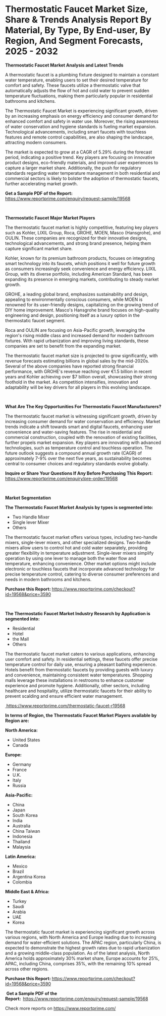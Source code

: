 <p><h1>Thermostatic Faucet Market Size, Share & Trends Analysis Report By Material, By Type, By End-user, By Region, And Segment Forecasts, 2025 - 2032</h1></p><p><strong>Thermostatic Faucet Market Analysis and Latest Trends</strong></p>
<p><p>A thermostatic faucet is a plumbing fixture designed to maintain a constant water temperature, enabling users to set their desired temperature for comfort and safety. These faucets utilize a thermostatic valve that automatically adjusts the flow of hot and cold water to prevent sudden temperature fluctuations, making them particularly popular in residential bathrooms and kitchens.</p><p>The Thermostatic Faucet Market is experiencing significant growth, driven by an increasing emphasis on energy efficiency and consumer demand for enhanced comfort and safety in water use. Moreover, the rising awareness of water conservation and hygiene standards is fueling market expansion. Technological advancements, including smart faucets with touchless features and remote control capabilities, are also shaping the landscape, attracting modern consumers.</p><p>The market is expected to grow at a CAGR of 5.29% during the forecast period, indicating a positive trend. Key players are focusing on innovative product designs, eco-friendly materials, and improved user experiences to capture a larger market share. Additionally, the push for regulatory standards regarding water temperature management in both residential and commercial sectors is likely to bolster the adoption of thermostatic faucets, further accelerating market growth.</p></p>
<p><strong>Get a Sample PDF of the Report:&nbsp;</strong> <a href="https://www.reportprime.com/enquiry/request-sample/19568?utm_campaign=3505&utm_medium=2&utm_source=Github&utm_content=ia&utm_term=20032025&utm_id=thermostatic-faucet">https://www.reportprime.com/enquiry/request-sample/19568</a></p>
<p>&nbsp;</p>
<p><strong>Thermostatic Faucet Major Market Players</strong></p>
<p><p>The thermostatic faucet market is highly competitive, featuring key players such as Kohler, LIXIL Group, Roca, GROHE, MOEN, Masco (Hansgrohe), and OULIN. These companies are recognized for their innovative designs, technological advancements, and strong brand presence, helping them capture significant market share.</p><p>Kohler, known for its premium bathroom products, focuses on integrating smart technology into its faucets, which positions it well for future growth as consumers increasingly seek convenience and energy efficiency. LIXIL Group, with its diverse portfolio, including American Standard, has been expanding its presence in emerging markets, contributing to steady market growth.</p><p>GROHE, a leading global brand, emphasizes sustainability and design, appealing to environmentally conscious consumers, while MOEN is renowned for its user-friendly designs, capitalizing on the growing trend of DIY home improvement. Masco's Hansgrohe brand focuses on high-quality engineering and design, positioning itself as a luxury option in the thermostatic faucet segment.</p><p>Roca and OULIN are focusing on Asia-Pacific growth, leveraging the region's rising middle class and increased demand for modern bathroom fixtures. With rapid urbanization and improving living standards, these companies are set to benefit from the expanding market.</p><p>The thermostatic faucet market size is projected to grow significantly, with revenue forecasts estimating billions in global sales by the mid-2020s. Several of the above companies have reported strong financial performance, with GROHE's revenue reaching over €1.5 billion in recent years and Kohler achieving over $7 billion overall, showcasing their strong foothold in the market. As competition intensifies, innovation and adaptability will be key drivers for all players in this evolving landscape.</p></p>
<p>&nbsp;</p>
<p><strong>What Are The Key Opportunities For Thermostatic Faucet Manufacturers?</strong></p>
<p><p>The thermostatic faucet market is witnessing significant growth, driven by increasing consumer demand for water conservation and efficiency. Market trends indicate a shift towards smart and digital faucets, enhancing user convenience and water-saving features. The rise in residential and commercial construction, coupled with the renovation of existing facilities, further propels market expansion. Key players are innovating with advanced technologies, such as temperature control and touchless operation. The future outlook suggests a compound annual growth rate (CAGR) of approximately 7-9% over the next five years, as sustainability becomes central to consumer choices and regulatory standards evolve globally.</p></p>
<p><strong>Inquire or Share Your Questions If Any Before Purchasing This Report:</strong> <a href="https://www.reportprime.com/enquiry/pre-order/19568?utm_campaign=3505&utm_medium=2&utm_source=Github&utm_content=ia&utm_term=20032025&utm_id=thermostatic-faucet">https://www.reportprime.com/enquiry/pre-order/19568</a></p>
<p>&nbsp;</p>
<p><strong>Market Segmentation</strong></p>
<p><strong>The Thermostatic Faucet Market Analysis by types is segmented into:</strong></p>
<p><ul><li>Two Handle Mixer</li><li>Single lever Mixer</li><li>Others</li></ul></p>
<p><p>The thermostatic faucet market offers various types, including two-handle mixers, single-lever mixers, and other specialized designs. Two-handle mixers allow users to control hot and cold water separately, providing greater flexibility in temperature adjustment. Single-lever mixers simplify operation by using one lever to manage both the water flow and temperature, enhancing convenience. Other market options might include electronic or touchless faucets that incorporate advanced technology for precise temperature control, catering to diverse consumer preferences and needs in modern bathrooms and kitchens.</p></p>
<p><strong>Purchase this Report:&nbsp;</strong><a href="https://www.reportprime.com/checkout?id=19568&price=3590&utm_campaign=3505&utm_medium=2&utm_source=Github&utm_content=ia&utm_term=20032025&utm_id=thermostatic-faucet">https://www.reportprime.com/checkout?id=19568&price=3590</a></p>
<p>&nbsp;</p>
<p><strong>The Thermostatic Faucet Market Industry Research by Application is segmented into:</strong></p>
<p><ul><li>Residential</li><li>Hotel</li><li>the Mall</li><li>Others</li></ul></p>
<p><p>The thermostatic faucet market caters to various applications, enhancing user comfort and safety. In residential settings, these faucets offer precise temperature control for daily use, ensuring a pleasant bathing experience. Hotels benefit from thermostatic faucets by providing guests with luxury and convenience, maintaining consistent water temperatures. Shopping malls leverage these installations in restrooms to enhance customer experience and promote hygiene. Additionally, other sectors, including healthcare and hospitality, utilize thermostatic faucets for their ability to prevent scalding and ensure efficient water management.</p></p>
<p><a href="https://www.reportprime.com/thermostatic-faucet-r19568?utm_campaign=3505&utm_medium=2&utm_source=Github&utm_content=ia&utm_term=20032025&utm_id=thermostatic-faucet">&nbsp;https://www.reportprime.com/thermostatic-faucet-r19568</a></p>
<p><strong>In terms of Region, the Thermostatic Faucet Market Players available by Region are:</strong></p>
<p>
    <p> <strong> North America: </strong>
        <ul>
            <li>United States</li>
            <li>Canada</li>
        </ul>
        </p> 
    <p> <strong> Europe: </strong>
        <ul>
            <li>Germany</li>
            <li>France</li>
            <li>U.K.</li>
            <li>Italy</li>
            <li>Russia</li>
        </ul>
        </p> 
    <p> <strong> Asia-Pacific: </strong>
        <ul>
            <li>China</li>
            <li>Japan</li>
            <li>South Korea</li>
            <li>India</li>
            <li>Australia</li>
            <li>China Taiwan</li>
            <li>Indonesia</li>
            <li>Thailand</li>
            <li>Malaysia</li>
        </ul>
        </p> 
    <p> <strong> Latin America: </strong>
        <ul>
            <li>Mexico</li>
            <li>Brazil</li>
            <li>Argentina Korea</li>
            <li>Colombia</li>
        </ul>
        </p> 
    <p> <strong> Middle East & Africa: </strong>
        <ul>
            <li>Turkey</li>
            <li>Saudi</li>
            <li>Arabia</li>
            <li>UAE</li>
            <li>Korea</li>
        </ul>
    </p>
    </p>
<p><p>The thermostatic faucet market is experiencing significant growth across various regions, with North America and Europe leading due to increasing demand for water-efficient solutions. The APAC region, particularly China, is expected to demonstrate the highest growth rates due to rapid urbanization and a growing middle-class population. As of the latest analysis, North America holds approximately 30% market share, Europe accounts for 25%, APAC, including China, comprises 35%, with the remaining 10% spread across other regions.</p></p>
<p><strong>Purchase this Report: </strong><a href="https://www.reportprime.com/checkout?id=19568&price=3590&utm_campaign=3505&utm_medium=2&utm_source=Github&utm_content=ia&utm_term=20032025&utm_id=thermostatic-faucet">https://www.reportprime.com/checkout?id=19568&price=3590</a></p>
<p>&nbsp;<strong>Get a Sample PDF of the Report:&nbsp;&nbsp;</strong><a href="https://www.reportprime.com/enquiry/request-sample/19568?utm_campaign=3505&utm_medium=2&utm_source=Github&utm_content=ia&utm_term=20032025&utm_id=thermostatic-faucet">https://www.reportprime.com/enquiry/request-sample/19568</a></p>
<p><strong></strong></p>
<p>Check more reports on <a href="https://www.reportprime.com/?utm_campaign=3505&utm_medium=2&utm_source=Github&utm_content=ia&utm_term=20032025&utm_id=thermostatic-faucet">https://www.reportprime.com/</a></p>